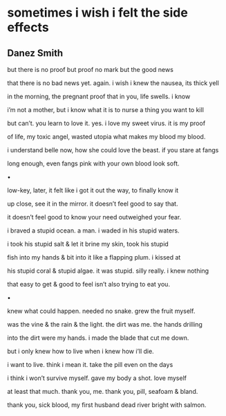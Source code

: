 # sometimes i wish i felt the side effects
## Danez Smith
but there is no proof but proof
no mark but the good news

that there is no bad news yet. again.
i wish i knew the nausea, its thick yell

in the morning, the pregnant proof
that in you, life swells. i know

i’m not a mother, but i know what it is
to nurse a thing you want to kill

but can’t. you learn to love it. yes.
i love my sweet virus. it is my proof

of life, my toxic angel, wasted utopia
what makes my blood my blood.

i understand belle now, how she could
love the beast. if you stare at fangs

long enough, even fangs pink
with your own blood look soft.

•

low-key, later, it felt like i got it
out the way, to finally know it

up close, see it in the mirror.
it doesn’t feel good to say that.

it doesn’t feel good to know
your need outweighed your fear.

i braved a stupid ocean. a man.
i waded in his stupid waters.

i took his stupid salt & let it
brine my skin, took his stupid

fish into my hands & bit into it
like a flapping plum. i kissed at

his stupid coral & stupid algae.
it was stupid. silly really. i knew nothing

that easy to get & good to feel
isn’t also trying to eat you.

•

knew what could happen. needed
no snake. grew the fruit myself.

was the vine & the rain & the light.
the dirt was me. the hands drilling

into the dirt were my hands.
i made the blade that cut me down.

but i only knew how to live
when i knew how i’ll die.

i want to live. think i mean it.
take the pill even on the days

i think i won’t survive myself.
gave my body a shot. love myself

at least that much. thank you, me.
thank you, pill, seafoam & bland.

thank you, sick blood, my first husband
dead river bright with salmon.